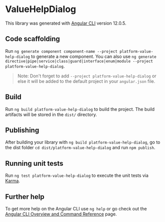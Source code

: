 # ValueHelpDialog

This library was generated with [Angular CLI](https://github.com/angular/angular-cli) version 12.0.5.

## Code scaffolding

Run `ng generate component component-name --project platform-value-help-dialog` to generate a new component. You can also use `ng generate directive|pipe|service|class|guard|interface|enum|module --project platform-value-help-dialog`.

> Note: Don't forget to add `--project platform-value-help-dialog` or else it will be added to the default project in your `angular.json` file.

## Build

Run `ng build platform-value-help-dialog` to build the project. The build artifacts will be stored in the `dist/` directory.

## Publishing

After building your library with `ng build platform-value-help-dialog`, go to the dist folder `cd dist/platform-value-help-dialog` and run `npm publish`.

## Running unit tests

Run `ng test platform-value-help-dialog` to execute the unit tests via [Karma](https://karma-runner.github.io).

## Further help

To get more help on the Angular CLI use `ng help` or go check out the [Angular CLI Overview and Command Reference](https://angular.io/cli) page.
